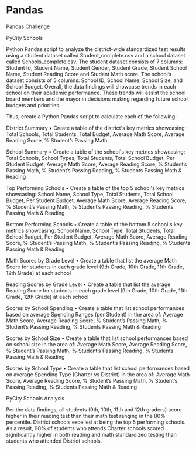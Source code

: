 # Pandas

Pandas Challenge

PyCity Schools

Python Pandas script to analyze the district-wide standardized test results using a student dataset called Student_complete.csv and a school dataset called Schools_complete.csv. The student dataset consists of 7 columns: Student Id, Student Name, Student Gender, Student Grade, Student School Name, Student Reading Score and Student Math score. The school’s dataset consists of 5 columns: School ID, School Name, School Size, and School Budget. Overall, the data findings will showcase trends in each school on their academic performance. These trends will assist the school board members and the mayor in decisions making regarding future school budgets and priorities. 

Thus, create a Python Pandas script to calculate each of the following:

District Summary
•	Create a table of the district's key metrics showcasing:
Total Schools, Total Students, Total Budget, Average Math Score, Average Reading Score, % Student’s Passing Math
      
School Summary
•	Create a table of the school's key metrics showcasing:
Total Schools, School Types, Total Students, Total School Budget, Per Student Budget, Average Math Score, Average Reading Score, % Student’s Passing Math, % Student’s Passing Reading, % Students Passing Math & Reading
 
Top Performing Schools
•	Create a table of the top 5 school's key metrics showcasing:
School Name, School Type, Total Students, Total School Budget, Per Student Budget, Average Math Score, Average Reading Score, % Student’s Passing Math, % Student’s Passing Reading, % Students Passing Math & Reading
      
Bottom Performing Schools
•	Create a table of the bottom 5 school's key metrics showcasing:
School Name, School Type, Total Students, Total School Budget, Per Student Budget, Average Math Score, Average Reading Score, % Student’s Passing Math, % Student’s Passing Reading, % Students Passing Math & Reading
       
Math Scores by Grade Level 
•	Create a table that list the average Math Score for students in each grade level (9th Grade, 10th Grade, 11th Grade, 12th Grade) at each school
       
Reading Scores by Grade Level 
•	Create a table that list the average Reading Score for students in each grade level (9th Grade, 10th Grade, 11th Grade, 12th Grade) at each school
    
Scores by School Spending
•	Create a table that list school performances based on average Spending Ranges (per Student) in the area of: Average Math Score, Average Reading Score, % Student’s Passing Math, % Student’s Passing Reading, % Students Passing Math & Reading
    
Scores by School Size
•	Create a table that list school performances based on school size in the area of: Average Math Score, Average Reading Score, % Student’s Passing Math, % Student’s Passing Reading, % Students Passing Math & Reading
    
Scores by School Type
•	Create a table that list school performances based on average Spending Type (Charter vs District) in the area of: Average Math Score, Average Reading Score, % Student’s Passing Math, % Student’s Passing Reading, % Students Passing Math & Reading
    
    
 PyCity Schools Analysis
 
Per the data findings, all students (9th, 10th, 11th and 12th graders) score higher in their reading test than their math test ranging in the 80% percentile. District schools excelled at being the top 5 performing schools. As a result, 90% of students who attends Charter schools scored significantly higher in both reading and math standardized testing than students who attended District schools.




      
